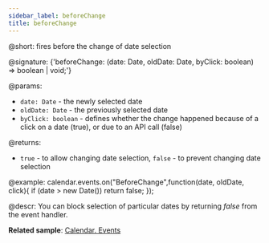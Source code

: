 ```yaml
---
sidebar_label: beforeChange
title: beforeChange
---          
```


@short: fires before the change of date selection

@signature: {'beforeChange: (date: Date, oldDate: Date, byClick: boolean) => boolean | void;'}

@params:
- `date: Date` - the newly selected date
- `oldDate: Date` - the previously selected date
- `byClick: boolean` - defines whether the change happened because of a click on a date (true), or due to an API call (false)

@returns:
- `true` - to allow changing date selection, `false` - to prevent changing date selection

@example:
calendar.events.on("BeforeChange",function(date, oldDate, click){
	if (date > new Date())
    	return false;
});

@descr:
You can block selection of particular dates by returning *false* from the event handler.

**Related sample**: [Calendar. Events](https://snippet.dhtmlx.com/7kj7fiek)

[comment]: # (@related:calendar/handling_events.md) 
[comment]: # (@relatedapi:calendar/api/calendar_change_event.md)
